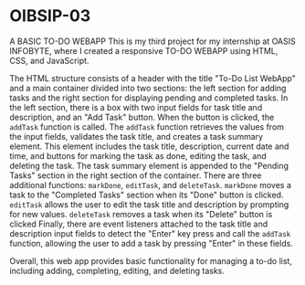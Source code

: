# OIBSIP-03

A BASIC TO-DO WEBAPP This is my third project for my internship at OASIS  INFOBYTE, where I created a responsive TO-DO WEBAPP using HTML, CSS, and JavaScript.

The HTML structure consists of a header with the title "To-Do List WebApp" and a main container divided into two sections: the left section for adding tasks and the right section for displaying pending and completed tasks.
In the left section, there is a box with two input fields for task title and description, and an "Add Task" button. When the button is clicked, the `addTask` function is called.
The `addTask` function retrieves the values from the input fields, validates the task title, and creates a task summary element. This element includes the task title, description, current date and time, and buttons for marking the task as done, editing the task, and deleting the task.
The task summary element is appended to the "Pending Tasks" section in the right section of the container.
There are three additional functions: `markDone`, `editTask`, and `deleteTask`. `markDone` moves a task to the "Completed Tasks" section when its "Done" button is clicked. `editTask` allows the user to edit the task title and description by prompting for new values. `deleteTask` removes a task when its "Delete" button is clicked
Finally, there are event listeners attached to the task title and description input fields to detect the "Enter" key press and call the `addTask` function, allowing the user to add a task by pressing "Enter" in these fields.

Overall, this web app provides basic functionality for managing a to-do list, including adding, completing, editing, and deleting tasks.
